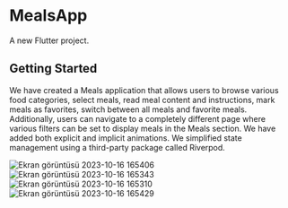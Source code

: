 # MealsApp

A new Flutter project.

## Getting Started

  We have created a Meals application that allows users to browse various food categories, select meals, read meal content and instructions, mark meals as favorites, switch between all meals and favorite meals. Additionally, users can navigate to a completely different page where various filters can be set to display meals in the Meals section. We have added both explicit and implicit animations.
We simplified state management using a third-party package called Riverpod.


![Ekran görüntüsü 2023-10-16 165406](https://github.com/KaradumanBahri/MealsApp/assets/46449677/4af1fe86-5487-46e8-9237-cbd2b44757a6)
![Ekran görüntüsü 2023-10-16 165343](https://github.com/KaradumanBahri/MealsApp/assets/46449677/0a3af19b-950d-4e13-9d4c-1f88d986fc2e)
![Ekran görüntüsü 2023-10-16 165310](https://github.com/KaradumanBahri/MealsApp/assets/46449677/0f157574-5d54-4a1f-a00a-634c03819dc0)
![Ekran görüntüsü 2023-10-16 165429](https://github.com/KaradumanBahri/MealsApp/assets/46449677/2818b85f-d975-41a8-b14a-03e999aa384b)
